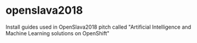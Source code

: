 # openslava2018
Install guides used in OpenSlava2018 pitch called "Artificial Intelligence and Machine Learning solutions on OpenShift"
